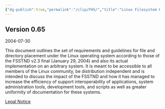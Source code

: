 ```yaml
---
{"dg-publish":true,"permalink":"/clip/FHS/","title":"Linux Filesystem Hierarchy","created":"2025-06-16T14:31:16.666+08:00"}
---
```


## Version 0.65

2004-07-30  

This document outlines the set of requirements and guidelines for file and directory placement under the Linux operating system according to those of the FSSTND v2.3 final (January 29, 2004) and also its actual implementation on an arbitrary system. It is meant to be accessible to all members of the Linux community, be distribution independent and is intended to discuss the impact of the FSSTND and how it has managed to increase the efficiency of support interoperability of applications, system administration tools, development tools, and scripts as well as greater uniformity of documentation for these systems.

[Legal Notice](https://tldp.org/LDP/Linux-Filesystem-Hierarchy/html/ln14.html)